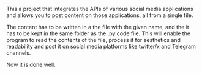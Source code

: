 This a project that integrates the APIs of various social media applications and allows you to post content on those applications, all from a single file.

The content has to be written in a the file with the given name, and the it has to be kept in the same folder as the .py code file. This will enable the program to read the contents of the file, process it for aesthetics and readability and post it on social media platforms like twitter/x and Telegram channels.

Now it is done well.

